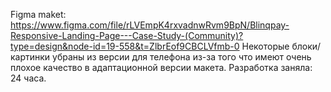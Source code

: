 Figma maket: https://www.figma.com/file/rLVEmpK4rxvadnwRvm9BpN/Blinqpay-Responsive-Landing-Page---Case-Study-(Community)?type=design&node-id=19-558&t=ZlbrEof9CBCLVfmb-0
Некоторые блоки/картинки убраны из версии для телефона из-за того что имеют очень плохое качество в адаптационной версии макета.
Разработка заняла: 24 часа.


